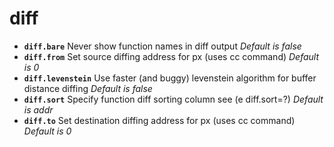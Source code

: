 <!-- TITLE: diff -->

# diff

- **`diff.bare`** Never show function names in diff output _Default is false_
- **`diff.from`** Set source diffing address for px (uses cc command) _Default is 0_
- **`diff.levenstein`** Use faster (and buggy) levenstein algorithm for buffer distance diffing _Default is false_
- **`diff.sort`** Specify function diff sorting column see (e diff.sort=?) _Default is addr_
- **`diff.to`** Set destination diffing address for px (uses cc command) _Default is 0_

<p hidden>diff.bare diff.from diff.levenstein diff.sort diff.to</p>